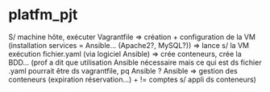 # platfm_pjt

S/ machine hôte, exécuter Vagrantfile
   => création + configuration de la VM (installation services = Ansible... (Apache2?, MySQL?))
   => lance s/ la VM exécution fichier.yaml (via logiciel Ansible) => crée conteneurs, crée la BDD...
   (prof a dit que utilisation Ansible nécessaire mais ce qui est ds fichier .yaml pourrait être ds vagrantfile, pq Ansible ?
   Ansible => gestion des conteneurs (expiration réservation...) + != comptes s/ appli ds conteneurs)
   
